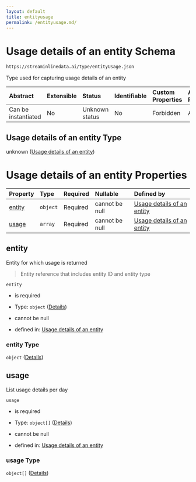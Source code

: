 ```yaml
---
layout: default
title: entityusage
permalink: /entityusage.md/
---
```

# Usage details of an entity Schema

```txt
https://streaminlinedata.ai/type/entityUsage.json
```

Type used for capturing usage details of an entity

| Abstract            | Extensible | Status         | Identifiable | Custom Properties | Additional Properties | Access Restrictions | Defined In                                                         |
| :------------------ | :--------- | :------------- | :----------- | :---------------- | :-------------------- | :------------------ | :----------------------------------------------------------------- |
| Can be instantiated | No         | Unknown status | No           | Forbidden         | Allowed               | none                | [entityUsage.json](entityUsage.md "open original schema") |

## Usage details of an entity Type

unknown ([Usage details of an entity](entityusage.md))

# Usage details of an entity Properties

| Property          | Type     | Required | Nullable       | Defined by                                                                                                                                 |
| :---------------- | :------- | :------- | :------------- | :----------------------------------------------------------------------------------------------------------------------------------------- |
| [entity](#entity) | `object` | Required | cannot be null | [Usage details of an entity](common-definitions-entityreference.md "https://streaminlinedata.ai/type/entityUsage.json#/properties/entity") |
| [usage](#usage)   | `array`  | Required | cannot be null | [Usage details of an entity](entityusage-properties-usage.md "https://streaminlinedata.ai/type/entityUsage.json#/properties/usage")        |

## entity

Entity for which usage is returned

> Entity reference that includes entity ID and entity type

`entity`

*   is required

*   Type: `object` ([Details](common-definitions-entityreference.md))

*   cannot be null

*   defined in: [Usage details of an entity](common-definitions-entityreference.md "https://streaminlinedata.ai/type/entityUsage.json#/properties/entity")

### entity Type

`object` ([Details](common-definitions-entityreference.md))

## usage

List usage details per day

`usage`

*   is required

*   Type: `object[]` ([Details](common-definitions-usagedetails.md))

*   cannot be null

*   defined in: [Usage details of an entity](entityusage-properties-usage.md "https://streaminlinedata.ai/type/entityUsage.json#/properties/usage")

### usage Type

`object[]` ([Details](common-definitions-usagedetails.md))
